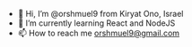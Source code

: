 - 👋 Hi, I’m @orshmuel9 from Kiryat Ono, Israel
- 🌱 I’m currently learning React and NodeJS
- 📫 How to reach me orshmuel9@gmail.com

<!---
orshmuel9/orshmuel9 is a ✨ special ✨ repository because its `README.md` (this file) appears on your GitHub profile.
You can click the Preview link to take a look at your changes.
--->

